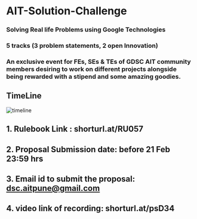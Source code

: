 # AIT-Solution-Challenge

### Solving Real life Problems using Google Technologies

### 5 tracks (3 problem statements, 2 open Innovation)

### An exclusive event for FEs, SEs & TEs of GDSC AIT community members desiring to work on different projects alongside being rewarded with a stipend and some amazing goodies.

## TimeLine
![timeline](https://user-images.githubusercontent.com/92615235/219965759-79f58fc5-c65f-4bfe-a2c3-ed6b4f160189.png)


## 1. Rulebook Link : shorturl.at/RU057 
## 2. Proposal Submission date: before 21 Feb 23:59 hrs
## 3. Email id to submit the proposal: dsc.aitpune@gmail.com 
## 4. video link of recording: shorturl.at/psD34
